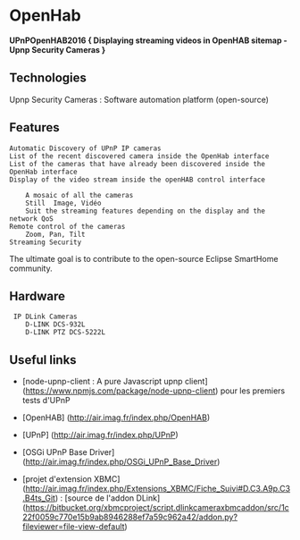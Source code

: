 # OpenHab
**UPnPOpenHAB2016 { Displaying streaming videos in OpenHAB sitemap - Upnp Security Cameras }**

## Technologies

Upnp Security Cameras : Software automation platform  (open-source)

## Features

    Automatic Discovery of UPnP IP cameras
    List of the recent discovered camera inside the OpenHab interface
    List of the cameras that have already been discovered inside the OpenHab interface 
    Display of the video stream inside the openHAB control interface
    
        A mosaic of all the cameras
        Still  Image, Vidéo
        Suit the streaming features depending on the display and the network QoS
    Remote control of the cameras
        Zoom, Pan, Tilt 
    Streaming Security


The ultimate goal is to contribute to the open-source Eclipse SmartHome community.

## Hardware

     IP DLink Cameras
        D-LINK DCS-932L
        D-LINK PTZ DCS-5222L 

## Useful links

   * [node-upnp-client : A pure Javascript upnp client] (https://www.npmjs.com/package/node-upnp-client) pour les premiers tests d'UPnP
   
   * [OpenHAB] (http://air.imag.fr/index.php/OpenHAB)
   
   *  [UPnP] (http://air.imag.fr/index.php/UPnP)
   
   *  [OSGi UPnP Base Driver] (http://air.imag.fr/index.php/OSGi_UPnP_Base_Driver)
   
   *   [projet d'extension XBMC] (http://air.imag.fr/index.php/Extensions_XBMC/Fiche_Suivi#D.C3.A9p.C3.B4ts_Git) : [source de l'addon DLink] (https://bitbucket.org/xbmcproject/script.dlinkcameraxbmcaddon/src/1c22f0059c770e15b9ab8946288ef7a59c962a42/addon.py?fileviewer=file-view-default) 
   
    
   
